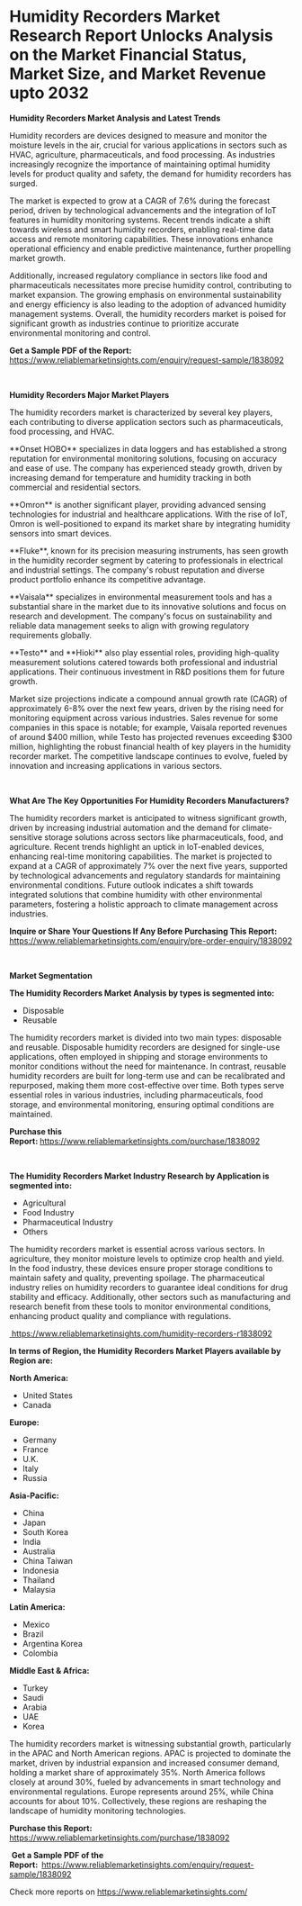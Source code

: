 <p><h1>Humidity Recorders Market Research Report Unlocks Analysis on the Market Financial Status, Market Size, and Market Revenue upto 2032</h1></p><p><strong>Humidity Recorders Market Analysis and Latest Trends</strong></p>
<p><p>Humidity recorders are devices designed to measure and monitor the moisture levels in the air, crucial for various applications in sectors such as HVAC, agriculture, pharmaceuticals, and food processing. As industries increasingly recognize the importance of maintaining optimal humidity levels for product quality and safety, the demand for humidity recorders has surged.</p><p>The market is expected to grow at a CAGR of 7.6% during the forecast period, driven by technological advancements and the integration of IoT features in humidity monitoring systems. Recent trends indicate a shift towards wireless and smart humidity recorders, enabling real-time data access and remote monitoring capabilities. These innovations enhance operational efficiency and enable predictive maintenance, further propelling market growth.</p><p>Additionally, increased regulatory compliance in sectors like food and pharmaceuticals necessitates more precise humidity control, contributing to market expansion. The growing emphasis on environmental sustainability and energy efficiency is also leading to the adoption of advanced humidity management systems. Overall, the humidity recorders market is poised for significant growth as industries continue to prioritize accurate environmental monitoring and control.</p></p>
<p><strong>Get a Sample PDF of the Report:&nbsp;</strong> <a href="https://www.reliablemarketinsights.com/enquiry/request-sample/1838092?utm_campaign=3291&utm_medium=2&utm_source=Github&utm_content=ia&utm_term=09042025&utm_id=humidity-recorders">https://www.reliablemarketinsights.com/enquiry/request-sample/1838092</a></p>
<p>&nbsp;</p>
<p><strong>Humidity Recorders Major Market Players</strong></p>
<p><p>The humidity recorders market is characterized by several key players, each contributing to diverse application sectors such as pharmaceuticals, food processing, and HVAC. </p><p>**Onset HOBO** specializes in data loggers and has established a strong reputation for environmental monitoring solutions, focusing on accuracy and ease of use. The company has experienced steady growth, driven by increasing demand for temperature and humidity tracking in both commercial and residential sectors.</p><p>**Omron** is another significant player, providing advanced sensing technologies for industrial and healthcare applications. With the rise of IoT, Omron is well-positioned to expand its market share by integrating humidity sensors into smart devices.</p><p>**Fluke**, known for its precision measuring instruments, has seen growth in the humidity recorder segment by catering to professionals in electrical and industrial settings. The company's robust reputation and diverse product portfolio enhance its competitive advantage.</p><p>**Vaisala** specializes in environmental measurement tools and has a substantial share in the market due to its innovative solutions and focus on research and development. The company's focus on sustainability and reliable data management seeks to align with growing regulatory requirements globally.</p><p>**Testo** and **Hioki** also play essential roles, providing high-quality measurement solutions catered towards both professional and industrial applications. Their continuous investment in R&D positions them for future growth.</p><p>Market size projections indicate a compound annual growth rate (CAGR) of approximately 6-8% over the next few years, driven by the rising need for monitoring equipment across various industries. Sales revenue for some companies in this space is notable; for example, Vaisala reported revenues of around $400 million, while Testo has projected revenues exceeding $300 million, highlighting the robust financial health of key players in the humidity recorder market. The competitive landscape continues to evolve, fueled by innovation and increasing applications in various sectors.</p></p>
<p>&nbsp;</p>
<p><strong>What Are The Key Opportunities For Humidity Recorders Manufacturers?</strong></p>
<p><p>The humidity recorders market is anticipated to witness significant growth, driven by increasing industrial automation and the demand for climate-sensitive storage solutions across sectors like pharmaceuticals, food, and agriculture. Recent trends highlight an uptick in IoT-enabled devices, enhancing real-time monitoring capabilities. The market is projected to expand at a CAGR of approximately 7% over the next five years, supported by technological advancements and regulatory standards for maintaining environmental conditions. Future outlook indicates a shift towards integrated solutions that combine humidity with other environmental parameters, fostering a holistic approach to climate management across industries.</p></p>
<p><strong>Inquire or Share Your Questions If Any Before Purchasing This Report:</strong> <a href="https://www.reliablemarketinsights.com/enquiry/pre-order-enquiry/1838092?utm_campaign=3291&utm_medium=2&utm_source=Github&utm_content=ia&utm_term=09042025&utm_id=humidity-recorders">https://www.reliablemarketinsights.com/enquiry/pre-order-enquiry/1838092</a></p>
<p>&nbsp;</p>
<p><strong>Market Segmentation</strong></p>
<p><strong>The Humidity Recorders Market Analysis by types is segmented into:</strong></p>
<p><ul><li>Disposable</li><li>Reusable</li></ul></p>
<p><p>The humidity recorders market is divided into two main types: disposable and reusable. Disposable humidity recorders are designed for single-use applications, often employed in shipping and storage environments to monitor conditions without the need for maintenance. In contrast, reusable humidity recorders are built for long-term use and can be recalibrated and repurposed, making them more cost-effective over time. Both types serve essential roles in various industries, including pharmaceuticals, food storage, and environmental monitoring, ensuring optimal conditions are maintained.</p></p>
<p><strong>Purchase this Report:&nbsp;</strong><a href="https://www.reliablemarketinsights.com/purchase/1838092?utm_campaign=3291&utm_medium=2&utm_source=Github&utm_content=ia&utm_term=09042025&utm_id=humidity-recorders">https://www.reliablemarketinsights.com/purchase/1838092</a></p>
<p>&nbsp;</p>
<p><strong>The Humidity Recorders Market Industry Research by Application is segmented into:</strong></p>
<p><ul><li>Agricultural</li><li>Food Industry</li><li>Pharmaceutical Industry</li><li>Others</li></ul></p>
<p><p>The humidity recorders market is essential across various sectors. In agriculture, they monitor moisture levels to optimize crop health and yield. In the food industry, these devices ensure proper storage conditions to maintain safety and quality, preventing spoilage. The pharmaceutical industry relies on humidity recorders to guarantee ideal conditions for drug stability and efficacy. Additionally, other sectors such as manufacturing and research benefit from these tools to monitor environmental conditions, enhancing product quality and compliance with regulations.</p></p>
<p><a href="https://www.reliablemarketinsights.com/humidity-recorders-r1838092?utm_campaign=3291&utm_medium=2&utm_source=Github&utm_content=ia&utm_term=09042025&utm_id=humidity-recorders">&nbsp;https://www.reliablemarketinsights.com/humidity-recorders-r1838092</a></p>
<p><strong>In terms of Region, the Humidity Recorders Market Players available by Region are:</strong></p>
<p>
    <p> <strong> North America: </strong>
        <ul>
            <li>United States</li>
            <li>Canada</li>
        </ul>
        </p> 
    <p> <strong> Europe: </strong>
        <ul>
            <li>Germany</li>
            <li>France</li>
            <li>U.K.</li>
            <li>Italy</li>
            <li>Russia</li>
        </ul>
        </p> 
    <p> <strong> Asia-Pacific: </strong>
        <ul>
            <li>China</li>
            <li>Japan</li>
            <li>South Korea</li>
            <li>India</li>
            <li>Australia</li>
            <li>China Taiwan</li>
            <li>Indonesia</li>
            <li>Thailand</li>
            <li>Malaysia</li>
        </ul>
        </p> 
    <p> <strong> Latin America: </strong>
        <ul>
            <li>Mexico</li>
            <li>Brazil</li>
            <li>Argentina Korea</li>
            <li>Colombia</li>
        </ul>
        </p> 
    <p> <strong> Middle East & Africa: </strong>
        <ul>
            <li>Turkey</li>
            <li>Saudi</li>
            <li>Arabia</li>
            <li>UAE</li>
            <li>Korea</li>
        </ul>
    </p>
    </p>
<p><p>The humidity recorders market is witnessing substantial growth, particularly in the APAC and North American regions. APAC is projected to dominate the market, driven by industrial expansion and increased consumer demand, holding a market share of approximately 35%. North America follows closely at around 30%, fueled by advancements in smart technology and environmental regulations. Europe represents around 25%, while China accounts for about 10%. Collectively, these regions are reshaping the landscape of humidity monitoring technologies.</p></p>
<p><strong>Purchase this Report: </strong><a href="https://www.reliablemarketinsights.com/purchase/1838092?utm_campaign=3291&utm_medium=2&utm_source=Github&utm_content=ia&utm_term=09042025&utm_id=humidity-recorders">https://www.reliablemarketinsights.com/purchase/1838092</a></p>
<p>&nbsp;<strong>Get a Sample PDF of the Report:&nbsp;&nbsp;</strong><a href="https://www.reliablemarketinsights.com/enquiry/request-sample/1838092?utm_campaign=3291&utm_medium=2&utm_source=Github&utm_content=ia&utm_term=09042025&utm_id=humidity-recorders">https://www.reliablemarketinsights.com/enquiry/request-sample/1838092</a></p>
<p><strong></strong></p>
<p>Check more reports on <a href="https://www.reliablemarketinsights.com/?utm_campaign=3291&utm_medium=2&utm_source=Github&utm_content=ia&utm_term=09042025&utm_id=humidity-recorders">https://www.reliablemarketinsights.com/</a></p>